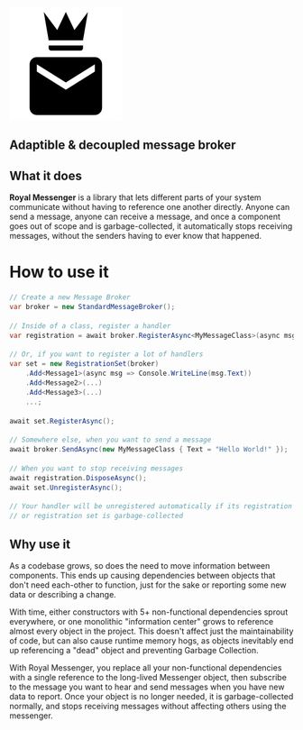 ![Logo](Logo.svg)

## Adaptible & decoupled message broker

## What it does
**Royal Messenger** is a library that lets different parts of your system communicate without having to
reference one another directly.
Anyone can send a message, anyone can receive a message, and once a component goes out of scope and is
garbage-collected, it automatically stops receiving messages, without the senders having to ever know that 
happened.

# How to use it
```csharp
// Create a new Message Broker
var broker = new StandardMessageBroker();

// Inside of a class, register a handler
var registration = await broker.RegisterAsync<MyMessageClass>(async msg => Console.WriteLine(msg.Text));

// Or, if you want to register a lot of handlers
var set = new RegistrationSet(broker)
    .Add<Message1>(async msg => Console.WriteLine(msg.Text))
    .Add<Message2>(...)
    .Add<Message3>(...)
    ...;

await set.RegisterAsync();

// Somewhere else, when you want to send a message
await broker.SendAsync(new MyMessageClass { Text = "Hello World!" });

// When you want to stop receiving messages
await registration.DisposeAsync();
await set.UnregisterAsync();

// Your handler will be unregistered automatically if its registration object 
// or registration set is garbage-collected
```

## Why use it
As a codebase grows, so does the need to move information between components.
This ends up causing dependencies between objects that don't need each-other to function, just for the sake
or reporting some new data or describing a change.

With time, either constructors with 5+ non-functional dependencies sprout everywhere, or one monolithic 
"information center" grows to reference almost every object in the project.
This doesn't affect just the maintainability of code, but can also cause runtime memory hogs, as objects
inevitably end up referencing a "dead" object and preventing Garbage Collection.

With Royal Messenger, you replace all your non-functional dependencies with a single reference to the
long-lived Messenger object, then subscribe to the message you want to hear and send messages when you
have new data to report. Once your object is no longer needed, it is garbage-collected normally, and stops
receiving messages without affecting others using the messenger.
